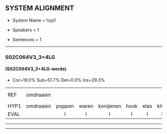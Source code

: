 
## SYSTEM ALIGNMENT

- System Name = hyp1

- Speakers = 1

- Sentences = 1

---

### S02C064V3_3+4LG

#### (S02C064V3_3+4LG-words)

- Cor=19.0%	Sub=51.7%	Del=0.0%	Ins=29.3%

|  |  |  |  |  |  |  |  |  |  |  |  |  |  |  |  |  |  |  |  |  |  |  |  |  |  |  |  |  |  |  |  |  |  |  |  |  |  |  |  |  |  |  |  |  |  |  |  |  |  |  |  |  |  |  |  |  |  |  |
|:--- |:---:|:---:|:---:|:---:|:---:|:---:|:---:|:---:|:---:|:---:|:---:|:---:|:---:|:---:|:---:|:---:|:---:|:---:|:---:|:---:|:---:|:---:|:---:|:---:|:---:|:---:|:---:|:---:|:---:|:---:|:---:|:---:|:---:|:---:|:---:|:---:|:---:|:---:|:---:|:---:|:---:|:---:|:---:|:---:|:---:|:---:|:---:|:---:|:---:|:---:|:---:|:---:|:---:|:---:|:---:|:---:|:---:|:---:|
| REF | omdraaien |  |  |  |  |  |  |  |  | poppenwagen | konijnenhok | elastiekje | ruziemaken | teddybeer | dierentuin | paddenstoelen | verstoppertje | wasmachine | fototoestel | toiletpapier | vrachtwagen |  |  |  | buurmannen*(buurman) | * | vogelkooi | olifant | schommelen*(schommel) | iedereen | schoenenwinkel | knutselen | ophangen | verjaardag | sprookjesboek |  | tandenborstel | lucifer | slaapkamer | achterdeur |  |  | ziekenhuis | nieuwsgierig | afblijven |  |  |  | kabouter | washandje | sneeuwwitje | goeiendag | vakantie | limonade | autorijden | eindelijk | familie | chocolade |
| HYP1 | omdraaien | poppen | waren | konijenen | hook | elas | kitia | rosie | maken | dan | nie | we | direnten | badestolen | stomperdje | was | machin | fotodoorstel? | toalett | papiren | vrachtwagen | leroman | f | vogel | kool | olisant | sromel | e | darin | roenwinkel | kniet | zullen | ophangen | verjaardag | sprookjesboek | tanden | borter | useer | slaapkamer | achterdeur | ziek | inhuis | nieuws | gieri | afblijven | kanbouter | was | handje | snee | witje | goeien | da | vakantie | limonade | antoreden | eindelijk | vamilli | stokolaren |
| EVAL |  | I | I | I | I | I | I | I | I | S | S | S | S | S | S | S | S | S | S | S |  | I | I | I | S | S | S | S | S | S | S | S |  |  |  | I | S | S |  |  | I | I | S | S |  | I | I | I | S | S | S | S |  |  | S |  | S | S |
---

---
